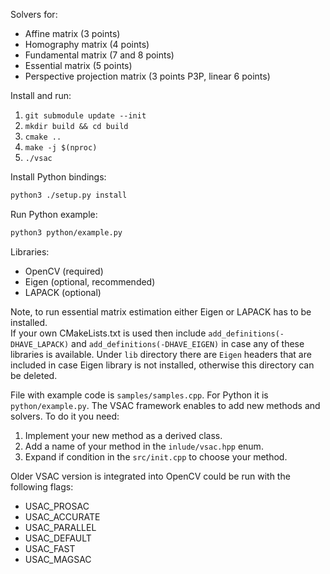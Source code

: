 Solvers for:
- Affine matrix (3 points)
- Homography matrix (4 points)
- Fundamental matrix (7 and 8 points)
- Essential matrix (5 points)
- Perspective projection matrix (3 points P3P, linear 6 points)

Install and run: 
1) ```git submodule update --init```
2) ```mkdir build && cd build```
3) ```cmake ..```
4) ```make -j $(nproc)```
5) ```./vsac```

Install Python bindings:
```bash
python3 ./setup.py install
```
Run Python example:
```bash
python3 python/example.py 
```

Libraries:
- OpenCV (required)
- Eigen (optional, recommended)
- LAPACK (optional)

Note, to run essential matrix estimation either Eigen or LAPACK has to be installed. \
If your own CMakeLists.txt is used then include `add_definitions(-DHAVE_LAPACK)` and `add_definitions(-DHAVE_EIGEN)` in case any of these libraries is available.
Under `lib` directory there are `Eigen` headers that are included in case Eigen library is not installed, otherwise this directory can be deleted.

File with example code is `samples/samples.cpp`. For Python it is `python/example.py`.
The VSAC framework enables to add new methods and solvers. To do it you need:
1) Implement your new method as a derived class.
2) Add a name of your method in the `inlude/vsac.hpp` enum. 
3) Expand if condition in the `src/init.cpp` to choose your method.

Older VSAC version is integrated into OpenCV could be run with the following flags:
- USAC_PROSAC 
- USAC_ACCURATE
- USAC_PARALLEL
- USAC_DEFAULT
- USAC_FAST
- USAC_MAGSAC


